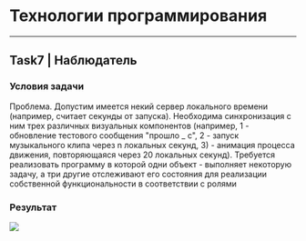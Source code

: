 # Технологии программирования
___
## Task7 | Наблюдатель
### Условия задачи
Проблема. Допустим имеется некий сервер локального времени (например, считает секунды от запуска). Необходима синхронизация с ним трех различных визуальных компонентов (например, 1 - обновление тестового сообщения "прошло _ с", 2 - запуск музыкального клипа через n локальных секунд, 3) - анимация процесса движения, повторяющаяся через 20 локальных секунд). 
Требуется реализовать программу в которой одни объект - выполняет некоторую задачу, а три другие отслеживают его состояния для реализации собственной функциональности в соответствии с ролями

### Результат
![](Images/result.png)
